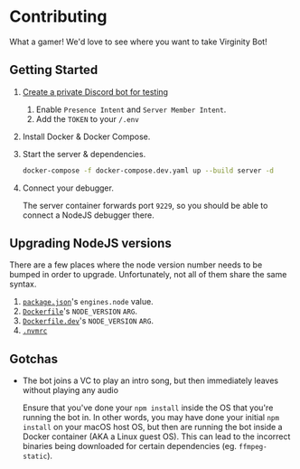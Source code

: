 # Contributing

What a gamer! We'd love to see where you want to take Virginity Bot!

## Getting Started

1. [Create a private Discord bot for testing](https://discord.com/developers/applications/)

    1. Enable `Presence Intent` and `Server Member Intent`.
    1. Add the `TOKEN` to your `/.env`

1. Install Docker & Docker Compose.
1. Start the server & dependencies.

    ```sh
    docker-compose -f docker-compose.dev.yaml up --build server -d
    ```

1. Connect your debugger.

    The server container forwards port `9229`, so you should be able to connect a NodeJS debugger there.

## Upgrading NodeJS versions

There are a few places where the node version number needs to be bumped in order to upgrade. Unfortunately, not all of them share the same syntax.

1. [`package.json`](/package.json)'s `engines.node` value.
1. [`Dockerfile`](/Dockerfile)'s `NODE_VERSION` `ARG`.
1. [`Dockerfile.dev`](/Dockerfile.dev)'s `NODE_VERSION` `ARG`.
1. [`.nvmrc`](/.nvmrc)

## Gotchas

-   The bot joins a VC to play an intro song, but then immediately leaves without playing any audio

    Ensure that you've done your `npm install` inside the OS that you're running the bot in. In other words, you may have done your initial `npm install` on your macOS host OS, but then are running the bot inside a Docker container (AKA a Linux guest OS).
    This can lead to the incorrect binaries being downloaded for certain dependencies (eg. `ffmpeg-static`).
